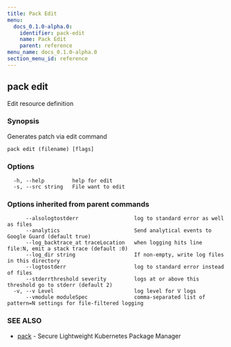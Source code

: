 ```yaml
---
title: Pack Edit
menu:
  docs_0.1.0-alpha.0:
    identifier: pack-edit
    name: Pack Edit
    parent: reference
menu_name: docs_0.1.0-alpha.0
section_menu_id: reference
---
```

## pack edit

Edit resource definition

### Synopsis

Generates patch via edit command

```
pack edit (filename) [flags]
```

### Options

```
  -h, --help         help for edit
  -s, --src string   File want to edit
```

### Options inherited from parent commands

```
      --alsologtostderr                  log to standard error as well as files
      --analytics                        Send analytical events to Google Guard (default true)
      --log_backtrace_at traceLocation   when logging hits line file:N, emit a stack trace (default :0)
      --log_dir string                   If non-empty, write log files in this directory
      --logtostderr                      log to standard error instead of files
      --stderrthreshold severity         logs at or above this threshold go to stderr (default 2)
  -v, --v Level                          log level for V logs
      --vmodule moduleSpec               comma-separated list of pattern=N settings for file-filtered logging
```

### SEE ALSO

* [pack](/docs/0.1.0-alpha.0/reference/pack)	 - Secure Lightweight Kubernetes Package Manager

